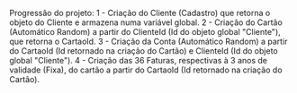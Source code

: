 Progressão do projeto:
1 - Criação do Cliente (Cadastro) que retorna o objeto do Cliente e armazena numa variável global.
2 - Criação do Cartão (Automático Random) a partir do ClienteId (Id do objeto global "Cliente"), que retorna o CartaoId.
3 - Criação da Conta (Automático Random) a partir do CartaoId (Id retornado na criação do Cartão) e ClienteId (Id do objeto global "Cliente").
4 - Criação das 36 Faturas, respectivas à 3 anos de validade (Fixa), do cartão a partir do CartaoId (Id retornado na criação do Cartão).
